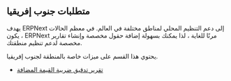 ## متطلبات جنوب إفريقيا

يهدف ERPNext إلى دعم التنظيم المحلي لمناطق مختلفة في العالم. في معظم الحالات ، يكون ERPNext مرنًا للغاية ، لذا يمكنك بسهولة إضافة حقول مخصصة وإنشاء تقارير مخصصة لدعم تنظيم منطقتك.

يحتوي هذا القسم على ميزات خاصة بالمنطقة لجنوب إفريقيا.

* [تقرير تدقيق ضريبة القيمة المضافة](https://docs.erpnext.com/docs/v13/user/manual/en/regional/south_africa/vat_audit_report)